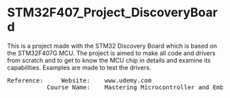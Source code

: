 # STM32F407_Project_DiscoveryBoard
This is a project made with the STM32 Discovery Board which is based on the STM32F407G MCU. The project is aimed to make all code and drivers from scratch and to get to know the MCU chip in details and examine its capabilities. Examples are made to test the drivers. 

<pre>
Reference:     Website:    www.udemy.com     
           Course Name:    Mastering Microcontroller and Embedded Driver Development  
</pre>
